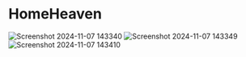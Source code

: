 # HomeHeaven
![Screenshot 2024-11-07 143340](https://github.com/user-attachments/assets/db9f2c5d-5d5b-4bcd-a581-654b052b1dab)
![Screenshot 2024-11-07 143349](https://github.com/user-attachments/assets/1a4ba373-2100-4a1f-b16a-a5af3f4f7f92)
![Screenshot 2024-11-07 143410](https://github.com/user-attachments/assets/8e0c688a-c2c9-494c-928c-5ce4e376aa86)


